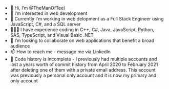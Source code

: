 - 👋 Hi, I’m @TheManOfTeel
- 👀 I’m interested in web development
- 🏢 Currently I'm working in web delopment as a Full Stack Engineer using JavaScript, C#, and a SQL server
- 👨🏻‍💻 I have experience coding in C++, C#, Java, JavaScript, Python, SAS, TypeScript, and Visual Basic .NET
- 💞️ I’m looking to collaborate on web applications that benefit a broad audience
- 📫 How to reach me - message me via LinkedIn
- 🚧 Code history is incomplete - I previously had multiple accounts and lost a years worth of commit history from April 2020 to February 2021 after deleting one of them with a private email address. This account was previously a personal only account and it is now my primary and only account

<!---
TheManOfTeel/TheManOfTeel is a ✨ special ✨ repository because its `README.md` (this file) appears on your GitHub profile.
You can click the Preview link to take a look at your changes.
--->
